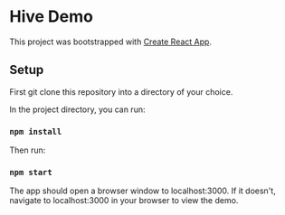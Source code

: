 # Hive Demo

This project was bootstrapped with [Create React App](https://github.com/facebook/create-react-app).

## Setup

First git clone this repository into a directory of your choice.

In the project directory, you can run:

### `npm install`

Then run:

### `npm start`

The app should open a browser window to localhost:3000. If it doesn't, navigate to localhost:3000 in your browser to view the demo.
